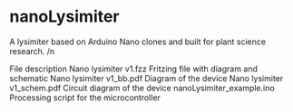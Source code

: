 # nanoLysimiter
A lysimiter based on Arduino Nano clones and built for plant science research. /n

File description
Nano lysimiter v1.fzz   Fritzing file with diagram and schematic
Nano lysimiter v1_bb.pdf  Diagram of the device
Nano lysimiter v1_schem.pdf	Circuit diagram of the device
nanoLysimiter_example.ino   Processing script for the microcontroller
